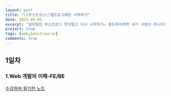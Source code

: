 ```yaml
---
layout: post
title: "\[부스트코스\]웹프로그래밍 시작하기"
date: 2021-05-01
excerpt: "덮어뒀던 부스트코스 먼지털고 다시 시작하기~ 중도하차하면 내가 사람이 아니다(이러다 왕왕하면 큰일이야)"
project: true
tags: [web,boostcourse]
comments: true
---
```


## 1일차
### 1.Web 개발의 이해-FE/BE
<a href="/assets/etc/1. Web 개발의 이해.pdf">수강하며 필기한 노트</a>
